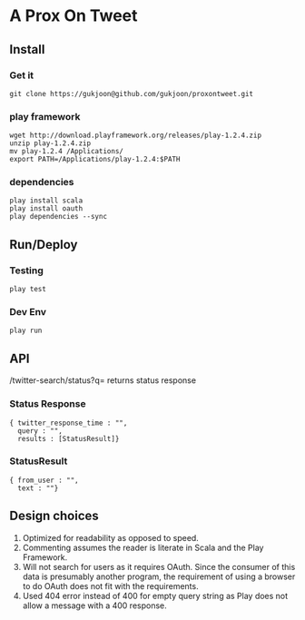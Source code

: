 # A Prox On Tweet #

## Install ##
### Get it ##
    git clone https://gukjoon@github.com/gukjoon/proxontweet.git

### play framework ###
    wget http://download.playframework.org/releases/play-1.2.4.zip
    unzip play-1.2.4.zip
    mv play-1.2.4 /Applications/
    export PATH=/Applications/play-1.2.4:$PATH

### dependencies ##
    play install scala
    play install oauth
    play dependencies --sync

## Run/Deploy ##

### Testing ###
    play test

### Dev Env ###
    play run

## API ##
/twitter-search/status?q=
	returns status response

### Status Response ###
	{ twitter_response_time : "",
	  query : "",
	  results : [StatusResult]}       

### StatusResult ###
	{ from_user : "",
	  text : ""}


## Design choices ##
1. Optimized for readability as opposed to speed.
2. Commenting assumes the reader is literate in Scala and the Play Framework.
3. Will not search for users as it requires OAuth. Since the consumer of this data is presumably another program, the requirement of using a browser to do OAuth does not fit with the requirements.
4. Used 404 error instead of 400 for empty query string as Play does not allow a message with a 400 response.